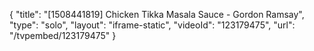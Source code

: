 {
    "title": "[1508441819] Chicken Tikka Masala Sauce - Gordon Ramsay",
    "type": "solo",
    "layout": "iframe-static",
    "videoId": "123179475",
    "url": "\/tvpembed\/123179475"
}
